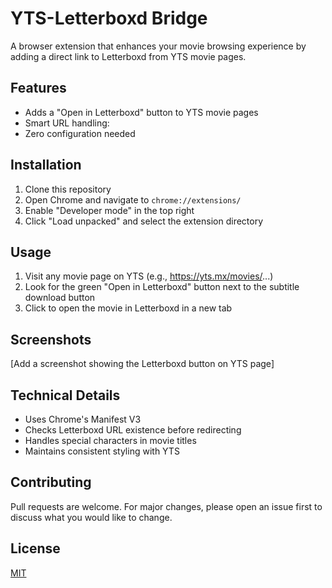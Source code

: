 # YTS-Letterboxd Bridge

A browser extension that enhances your movie browsing experience by adding a direct link to Letterboxd from YTS movie pages.

## Features

- Adds a "Open in Letterboxd" button to YTS movie pages
- Smart URL handling:
- Zero configuration needed

## Installation

1. Clone this repository
2. Open Chrome and navigate to `chrome://extensions/`
3. Enable "Developer mode" in the top right
4. Click "Load unpacked" and select the extension directory

## Usage

1. Visit any movie page on YTS (e.g., https://yts.mx/movies/...)
2. Look for the green "Open in Letterboxd" button next to the subtitle download button
3. Click to open the movie in Letterboxd in a new tab

## Screenshots

[Add a screenshot showing the Letterboxd button on YTS page]

## Technical Details

- Uses Chrome's Manifest V3
- Checks Letterboxd URL existence before redirecting
- Handles special characters in movie titles
- Maintains consistent styling with YTS

## Contributing

Pull requests are welcome. For major changes, please open an issue first to discuss what you would like to change.

## License

[MIT](https://choosealicense.com/licenses/mit/) 